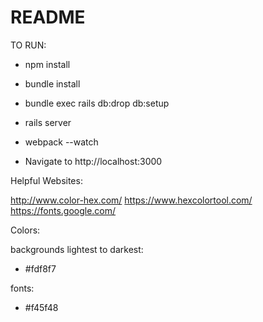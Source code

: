 # README

TO RUN:
* npm install
* bundle install
* bundle exec rails db:drop db:setup

* rails server
* webpack --watch

* Navigate to http://localhost:3000

Helpful Websites:

http://www.color-hex.com/
https://www.hexcolortool.com/
https://fonts.google.com/

Colors:

backgrounds lightest to darkest:
* #fdf8f7

fonts:
* #f45f48
